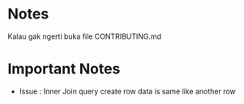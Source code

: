 # Notes

Kalau gak ngerti buka file CONTRIBUTING.md

# Important Notes

- Issue : Inner Join query create row data is same like another row